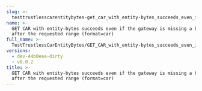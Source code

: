 ```yaml
---
slug: >-
  testtrustlesscarentitybytes-get_car_with_entity-bytes_succeeds_even_if_the_gateway_is_missing_a_block_after_the_requested_range_(format-car)
name: >-
  GET CAR with entity-bytes succeeds even if the gateway is missing a block
  after the requested range (format=car)
full_name: >-
  TestTrustlessCarEntityBytes/GET_CAR_with_entity-bytes_succeeds_even_if_the_gateway_is_missing_a_block_after_the_requested_range_(format=car)
versions:
  - dev-44b0eaa-dirty
  - v0.0.2
title: >-
  GET CAR with entity-bytes succeeds even if the gateway is missing a block
  after the requested range (format=car)
---
```


